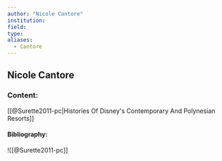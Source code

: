```yaml
---
author: "Nicole Cantore"
institution:
field:
type:
aliases:
  - Cantore
---
```


## Nicole Cantore

### Content:
[[@Surette2011-pc|Histories Of Disney's Contemporary And Polynesian Resorts]]

#### Bibliography:

![[@Surette2011-pc]]